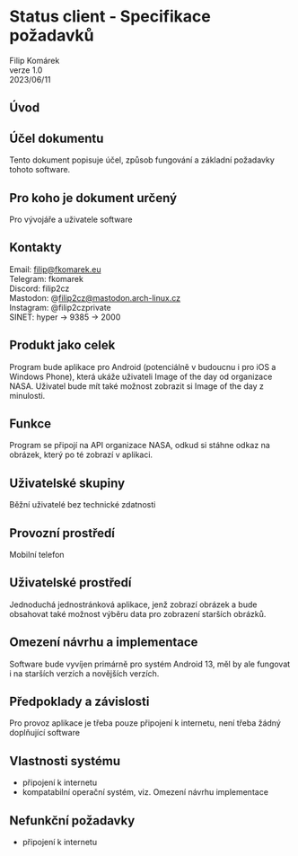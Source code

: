 # Status client - Specifikace požadavků
Filip Komárek  
verze 1.0  
2023/06/11

## Úvod

## Účel dokumentu
Tento dokument popisuje účel, způsob fungování a základní požadavky tohoto software.

## Pro koho je dokument určený
Pro vývojáře a uživatele software

## Kontakty
Email: filip@fkomarek.eu  
Telegram: fkomarek  
Discord: filip2cz  
Mastodon: @filip2cz@mastodon.arch-linux.cz  
Instagram: @filip2czprivate  
SINET: hyper -> 9385 -> 2000

## Produkt jako celek
Program bude aplikace pro Android (potenciálně v budoucnu i pro iOS a Windows Phone), která ukáže uživateli Image of the day od organizace NASA. Uživatel bude mít také možnost zobrazit si Image of the day z minulosti.

## Funkce
Program se připojí na API organizace NASA, odkud si stáhne odkaz na obrázek, který po té zobrazí v aplikaci.

## Uživatelské skupiny
Běžní uživatelé bez technické zdatnosti

## Provozní prostředí
Mobilní telefon

## Uživatelské prostředí
Jednoduchá jednostránková aplikace, jenž zobrazí obrázek a bude obsahovat také možnost výběru data pro zobrazení starších obrázků.

## Omezení návrhu a implementace
Software bude vyvíjen primárně pro systém Android 13, měl by ale fungovat i na starších verzích a novějších verzích.

## Předpoklady a závislosti
Pro provoz aplikace je třeba pouze připojení k internetu, není třeba žádný doplňující software

## Vlastnosti systému
- připojení k internetu
- kompatabilní operační systém, viz. Omezení návrhu implementace

## Nefunkční požadavky
- připojení k internetu